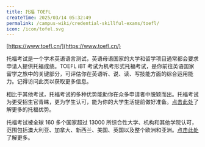 ```yaml
---
title: 托福 TOEFL
createTime: 2025/03/14 05:32:49
permalink: /campus-wiki/credential-skillful-exams/toefl/
icon: /icon/tofel.svg
---
```



[https://www.toefl.cn/](https://www.toefl.cn/)

托福考试是一个学术英语语言测试，英语母语国家的大学和留学项目通常都会要求申请人提供托福成绩。TOEFL iBT 考试为机考形式托福考试，是你前往英语国家留学之旅中的关键部分，可评估你在英语听、说、读、写技能方面的综合运用能力。记得访问此页以获取更多信息。

相比于其他考试，托福考试的多种优势能助你在众多申请者中脱颖而出。托福考试为更受招生官青睐，更为学生认可，能为你的大学生活提前做好准备。[点击此处](https://www.toefl.cn/about-toefl-why.php)了解更多的托福优势。

托福考试被全球 160 多个国家超过 13000 所综合性大学、机构和其他学院认可，范围包括澳大利亚、加拿大、新西兰、美国、英国以及整个欧洲和亚洲。[点击此处](https://www.toefl.cn/about-toefl.php)了解更多。